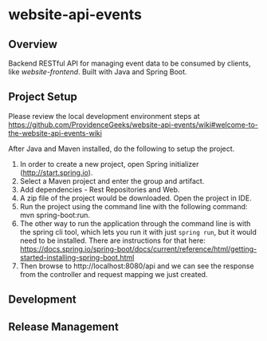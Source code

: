 # website-api-events

## Overview
Backend RESTful API for managing event data to be consumed by clients, like *website-frontend*.  Built with Java and Spring Boot.

## Project Setup

Please review the local development environment steps at https://github.com/ProvidenceGeeks/website-api-events/wiki#welcome-to-the-website-api-events-wiki

After Java and Maven installed, do the following to setup the project.

1. In order to create a new project, open Spring initializer (http://start.spring.io).  
2. Select a Maven project and enter the group and artifact. 
3. Add dependencies - Rest Repositories and Web. 
4. A zip file of the project would be downloaded. Open the project in IDE.
5. Run the project using the command line with the following command: mvn spring-boot:run.
6. The other way to run the application through the command line is with the spring cli tool, which lets you run it with just `spring run`, but it would need to be installed.  There are instructions for that here: https://docs.spring.io/spring-boot/docs/current/reference/html/getting-started-installing-spring-boot.html
7. Then browse to http://localhost:8080/api and we can see the response from the controller and request mapping we just created.

## Development

## Release Management